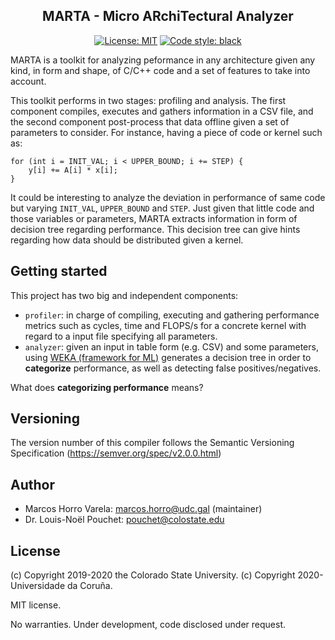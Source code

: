 <h2 align="center">MARTA - Micro ARchiTectural Analyzer</h2>

<p align="center">
<a href="https://github.com/psf/black/blob/master/LICENSE"><img alt="License: MIT" src="https://black.readthedocs.io/en/stable/_static/license.svg"></a>
<a href="https://github.com/psf/black"><img alt="Code style: black" src="https://img.shields.io/badge/code%20style-black-000000.svg"></a>
</p>

MARTA is a toolkit for analyzing peformance in any architecture given any kind,
in form and shape, of C/C++ code and a set of features to take into account.

This toolkit performs in two stages: profiling and analysis. The first component
compiles, executes and gathers information in a CSV file, and the second
component post-process that data offline given a set of parameters to consider.
For instance, having a piece of code or kernel such as:

```
for (int i = INIT_VAL; i < UPPER_BOUND; i += STEP) {
    y[i] += A[i] * x[i];
}
```

It could be interesting to analyze the deviation in performance of same code
but varying `INIT_VAL`, `UPPER_BOUND` and `STEP`. Just given that little code
and those variables or parameters, MARTA extracts information in form of decision tree
regarding performance. This decision tree can give hints regarding how data
should be distributed given a kernel.

## Getting started

This project has two big and independent components:

- `profiler`: in charge of compiling, executing and gathering performance
  metrics such as cycles, time and FLOPS/s for a concrete kernel with regard to
  a input file specifying all parameters.
- `analyzer`: given an input in table form (e.g. CSV) and some parameters,
  using [WEKA (framework for ML)](https://www.cs.waikato.ac.nz/ml/weka/)
  generates a decision tree in order to **categorize** performance,
  as well as detecting false positives/negatives.

What does **categorizing performance** means?

## Versioning

The version number of this compiler follows the Semantic Versioning
Specification (<https://semver.org/spec/v2.0.0.html>)

## Author

- Marcos Horro Varela: marcos.horro@udc.gal (maintainer)
- Dr. Louis-Noël Pouchet: pouchet@colostate.edu

## License

(c) Copyright 2019-2020 the Colorado State University.
(c) Copyright 2020- Universidade da Coruña.

MIT license.

No warranties. Under development, code disclosed under request.
